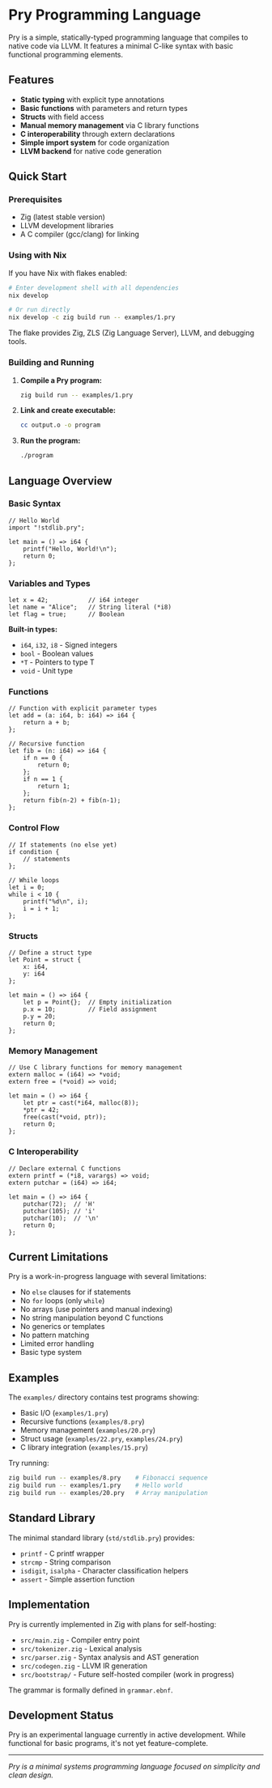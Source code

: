 # Pry Programming Language

Pry is a simple, statically-typed programming language that compiles to native code via LLVM. It features a minimal C-like syntax with basic functional programming elements.

## Features

- **Static typing** with explicit type annotations
- **Basic functions** with parameters and return types
- **Structs** with field access
- **Manual memory management** via C library functions
- **C interoperability** through extern declarations
- **Simple import system** for code organization
- **LLVM backend** for native code generation

## Quick Start

### Prerequisites

- Zig (latest stable version)
- LLVM development libraries
- A C compiler (gcc/clang) for linking

### Using with Nix

If you have Nix with flakes enabled:

```bash
# Enter development shell with all dependencies
nix develop

# Or run directly
nix develop -c zig build run -- examples/1.pry
```

The flake provides Zig, ZLS (Zig Language Server), LLVM, and debugging tools.

### Building and Running

1. **Compile a Pry program:**
   ```bash
   zig build run -- examples/1.pry
   ```

2. **Link and create executable:**
   ```bash
   cc output.o -o program
   ```

3. **Run the program:**
   ```bash
   ./program
   ```

## Language Overview

### Basic Syntax

```pry
// Hello World
import "!stdlib.pry";

let main = () => i64 {
    printf("Hello, World!\n");
    return 0;
};
```

### Variables and Types

```pry
let x = 42;           // i64 integer
let name = "Alice";   // String literal (*i8)
let flag = true;      // Boolean
```

**Built-in types:**
- `i64`, `i32`, `i8` - Signed integers  
- `bool` - Boolean values
- `*T` - Pointers to type T
- `void` - Unit type

### Functions

```pry
// Function with explicit parameter types
let add = (a: i64, b: i64) => i64 {
    return a + b;
};

// Recursive function
let fib = (n: i64) => i64 {
    if n == 0 {
        return 0;
    };
    if n == 1 {
        return 1;
    };
    return fib(n-2) + fib(n-1);
};
```

### Control Flow

```pry
// If statements (no else yet)
if condition {
    // statements
};

// While loops
let i = 0;
while i < 10 {
    printf("%d\n", i);
    i = i + 1;
};
```

### Structs

```pry
// Define a struct type
let Point = struct {
    x: i64,
    y: i64
};

let main = () => i64 {
    let p = Point{};  // Empty initialization
    p.x = 10;         // Field assignment
    p.y = 20;
    return 0;
};
```

### Memory Management

```pry
// Use C library functions for memory management
extern malloc = (i64) => *void;
extern free = (*void) => void;

let main = () => i64 {
    let ptr = cast(*i64, malloc(8));
    *ptr = 42;
    free(cast(*void, ptr));
    return 0;
};
```

### C Interoperability

```pry
// Declare external C functions
extern printf = (*i8, varargs) => void;
extern putchar = (i64) => i64;

let main = () => i64 {
    putchar(72);  // 'H'
    putchar(105); // 'i'
    putchar(10);  // '\n'
    return 0;
};
```

## Current Limitations

Pry is a work-in-progress language with several limitations:

- No `else` clauses for if statements
- No `for` loops (only `while`)
- No arrays (use pointers and manual indexing)
- No string manipulation beyond C functions
- No generics or templates
- No pattern matching
- Limited error handling
- Basic type system

## Examples

The `examples/` directory contains test programs showing:

- Basic I/O (`examples/1.pry`)
- Recursive functions (`examples/8.pry`) 
- Memory management (`examples/20.pry`)
- Struct usage (`examples/22.pry`, `examples/24.pry`)
- C library integration (`examples/15.pry`)

Try running:
```bash
zig build run -- examples/8.pry    # Fibonacci sequence
zig build run -- examples/1.pry    # Hello world
zig build run -- examples/20.pry   # Array manipulation
```

## Standard Library

The minimal standard library (`std/stdlib.pry`) provides:

- `printf` - C printf wrapper
- `strcmp` - String comparison
- `isdigit`, `isalpha` - Character classification helpers
- `assert` - Simple assertion function

## Implementation

Pry is currently implemented in Zig with plans for self-hosting:

- `src/main.zig` - Compiler entry point
- `src/tokenizer.zig` - Lexical analysis
- `src/parser.zig` - Syntax analysis and AST generation  
- `src/codegen.zig` - LLVM IR generation
- `src/bootstrap/` - Future self-hosted compiler (work in progress)

The grammar is formally defined in `grammar.ebnf`.

## Development Status

Pry is an experimental language currently in active development. While functional for basic programs, it's not yet feature-complete.

---

*Pry is a minimal systems programming language focused on simplicity and clean design.*

